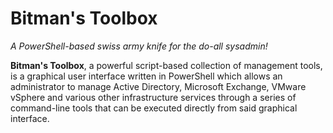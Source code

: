 # Bitman's Toolbox
_A PowerShell-based swiss army knife for the do-all sysadmin!_

**Bitman's Toolbox**, a powerful script-based collection of management tools, is a graphical user interface written in PowerShell which allows an administrator to manage Active Directory, Microsoft Exchange, VMware vSphere and various other infrastructure services through a series of command-line tools that can be executed directly from said graphical interface.
